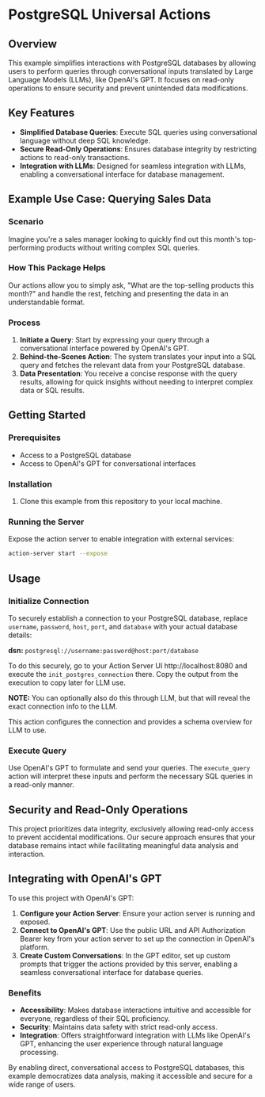 # PostgreSQL Universal Actions

## Overview
This example simplifies interactions with PostgreSQL databases by allowing users to perform queries through 
conversational inputs translated by Large Language Models (LLMs), like OpenAI's GPT.
It focuses on read-only operations to ensure security and prevent unintended data modifications.

## Key Features
- **Simplified Database Queries**: Execute SQL queries using conversational language without deep SQL knowledge.
- **Secure Read-Only Operations**: Ensures database integrity by restricting actions to read-only transactions.
- **Integration with LLMs**: Designed for seamless integration with LLMs, enabling a conversational interface for database management.

## Example Use Case: Querying Sales Data

### Scenario
Imagine you're a sales manager looking to quickly find out this month's top-performing products without writing complex SQL queries.

### How This Package Helps
Our actions allow you to simply ask, "What are the top-selling products this month?" and handle the rest, fetching and presenting the data in an understandable format.

### Process
1. **Initiate a Query**: Start by expressing your query through a conversational interface powered by OpenAI's GPT.
2. **Behind-the-Scenes Action**: The system translates your input into a SQL query and fetches the relevant data from your PostgreSQL database.
3. **Data Presentation**: You receive a concise response with the query results, allowing for quick insights without needing to interpret complex data or SQL results.

## Getting Started

### Prerequisites
- Access to a PostgreSQL database
- Access to OpenAI's GPT for conversational interfaces

### Installation
1. Clone this example from this repository to your local machine.

### Running the Server
Expose the action server to enable integration with external services:
```bash
action-server start --expose
```

## Usage

### Initialize Connection

To securely establish a connection to your PostgreSQL database, replace `username`, `password`, 
`host`, `port`, and `database` with your actual database details:

**dsn:** `postgresql://username:password@host:port/database`

To do this securely, go to your Action Server UI http://localhost:8080 and execute the `init_postgres_connection` there. Copy the output from the execution to copy later for LLM use.

**NOTE:** You can optionally also do this through LLM, but that will reveal the exact connection info to the LLM.

This action configures the connection and provides a schema overview for LLM to use.

### Execute Query
Use OpenAI's GPT to formulate and send your queries. The `execute_query` action will interpret these inputs and perform the necessary SQL queries in a read-only manner.

## Security and Read-Only Operations
This project prioritizes data integrity, exclusively allowing read-only access to prevent accidental modifications. Our secure approach ensures that your database remains intact while facilitating meaningful data analysis and interaction.

## Integrating with OpenAI's GPT
To use this project with OpenAI's GPT:

1. **Configure your Action Server**: Ensure your action server is running and exposed.
2. **Connect to OpenAI's GPT**: Use the public URL and API Authorization Bearer key from your action server to set up the connection in OpenAI's platform.
3. **Create Custom Conversations**: In the GPT editor, set up custom prompts that trigger the actions provided by this server, enabling a seamless conversational interface for database queries.

### Benefits
- **Accessibility**: Makes database interactions intuitive and accessible for everyone, regardless of their SQL proficiency.
- **Security**: Maintains data safety with strict read-only access.
- **Integration**: Offers straightforward integration with LLMs like OpenAI's GPT, enhancing the user experience through natural language processing.

By enabling direct, conversational access to PostgreSQL databases, this example democratizes data analysis, 
making it accessible and secure for a wide range of users.
